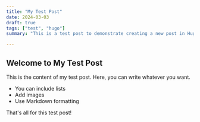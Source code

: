 ```yaml
---
title: "My Test Post"
date: 2024-03-03
draft: true
tags: ["test", "hugo"]
summary: "This is a test post to demonstrate creating a new post in Hugo."

---
```


## Welcome to My Test Post

This is the content of my test post. Here, you can write whatever you want. 

- You can include lists
- Add images
- Use Markdown formatting

That's all for this test post!
